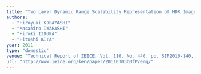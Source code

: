 ```yaml
---
title: "Two Layer Dynamic Range Scalability Representation of HDR Images for Lossless Compression"
authors:
  - "Hiroyuki KOBAYASHI"
  - "Masahiro IWAHASHI"
  - "Hiroki IIDUKA"
  - "Hitoshi KIYA"
year: 2011
type: "domestic"
venue: "Technical Report of IEICE, Vol. 110, No. 440, pp. SIP2010-140, 沖縄県石垣市, 2011-03-03."
url: "http://www.ieice.org/ken/paper/20110303b0fP/eng/"
---
```

